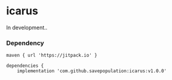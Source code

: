 # icarus
In development..

### Dependency<br>
```
maven { url 'https://jitpack.io' }
```
```
dependencies {
    implementation 'com.github.savepopulation:icarus:v1.0.0'
``` 
